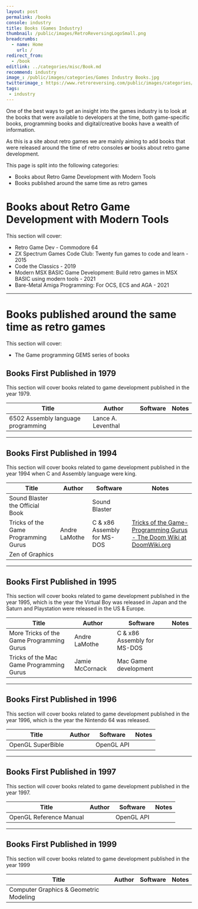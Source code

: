 ```yaml
---
layout: post
permalink: /books
console: industry
title: Books (Games Industry)
thumbnail: /public/images/RetroReversingLogoSmall.png
breadcrumbs:
  - name: Home
    url: /
redirect_from:
  - /book
editlink: ../categories/misc/Book.md
recommend: industry
image_: /public/images/categories/Games Industry Books.jpg
twitterimage_: https://www.retroreversing.com/public/images/categories/Games Industry Books.jpg
tags:
 - industry
---
```


One of the best ways to get an insight into the games industry is to look at the books that were available to developers at the time, both game-specific books, programming books and digital/creative books have a wealth of information.

As this is a site about retro games we are mainly aiming to add books that were released around the time of retro consoles **or** books about retro game development.

This page is split into the following categories:
* Books about Retro Game Development with Modern Tools
* Books published around the same time as retro games

# Books about Retro Game Development with Modern Tools
This section will cover:
* Retro Game Dev - Commodore 64
* ZX Spectrum Games Code Club: Twenty fun games to code and learn - 2015
* Code the Classics - 2019
* Modern MSX BASIC Game Development: Build retro games in MSX BASIC using modern tools - 2021
* Bare-Metal Amiga Programming: For OCS, ECS and AGA - 2021

---
# Books published around the same time as retro games

This section will cover:
* The Game programming GEMS series of books


## Books First Published in 1979
This section will cover books related to game development published in the year 1979.

Title | Author | Software | Notes
---|---|---|---
6502 Assembly language programming | Lance A. Leventhal | | 

---
## Books First Published in 1994
This section will cover books related to game development published in the year 1994 when C and Assembly language were king.

Title | Author | Software | Notes
---|---|---|---
Sound Blaster the Official Book | | Sound Blaster | 
Tricks of the Game Programming Gurus | Andre LaMothe | C & x86 Assembly for MS-DOS | [Tricks of the Game-Programming Gurus - The Doom Wiki at DoomWiki.org](https://doomwiki.org/wiki/Tricks_of_the_Game-Programming_Gurus)
Zen of Graphics | | | 

---
## Books First Published in 1995
This section will cover books related to game development published in the year 1995, which is the year the Virtual Boy was released in Japan and the Saturn and Playstation were released in the US & Europe.

Title | Author | Software | Notes
---|---|---|---
More Tricks of the Game Programming Gurus |  Andre LaMothe | C & x86 Assembly for MS-DOS | 
Tricks of the Mac Game Programming Gurus | Jamie McCornack | Mac Game development | 

---
## Books First Published in 1996
This section will cover books related to game development published in the year 1996, which is the year the Nintendo 64 was released.

Title | Author | Software | Notes
---|---|---|---
OpenGL SuperBible | | OpenGL API | 

---
## Books First Published in 1997
This section will cover books related to game development published in the year 1997.

Title | Author | Software | Notes
---|---|---|---
OpenGL Reference Manual | | OpenGL API | 

---
## Books First Published in 1999
This section will cover books related to game development published in the year 1999

Title | Author | Software | Notes
---|---|---|---
Computer Graphics & Geometric Modeling | | | 

